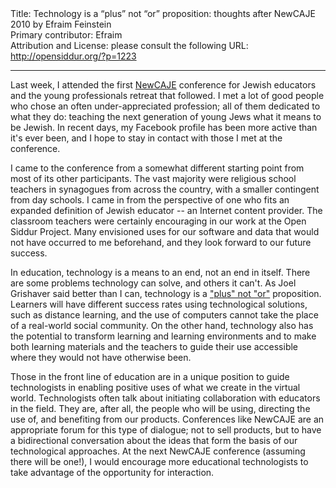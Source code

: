 <html>
<head></head>
<body>
Title: Technology is a “plus” not “or” proposition: thoughts after NewCAJE 2010 by Efraim Feinstein<br />
Primary contributor: Efraim<br />
Attribution and License: please consult the following URL: <a href="http://opensiddur.org/?p=1223">http://opensiddur.org/?p=1223</a>
<p />
<hr />

Last week, I attended the first <a href="http://newcaje.org">NewCAJE</a> conference for Jewish educators and the young professionals retreat that followed.  I met a lot of good people who chose an often under-appreciated profession; all of them dedicated to what they do: teaching the next generation of young Jews what it means to be Jewish.  In recent days, my Facebook profile has been more active than it's ever been, and I hope to stay in contact with those I met at the conference.

I came to the conference from a somewhat different starting point from most of its other participants.  The vast majority were religious school teachers in synagogues from across the country, with a smaller contingent from day schools.  I came in from the perspective of one who fits an expanded definition of Jewish educator -- an Internet content provider.  The classroom teachers were certainly encouraging in our work at the Open Siddur Project.  Many envisioned uses for our software and data that would not have occurred to me beforehand, and they look forward to our future success.

In education, technology is a means to an end, not an end in itself.  There are some problems technology can solve, and others it can't.  As Joel Grishaver said better than I can, technology is a <a href="http://joelgrishaver.wordpress.com/2010/08/05/%e2%80%9cplus%e2%80%9d-not-%e2%80%9cor%e2%80%9d/">"plus" not "or"</a> proposition.  Learners will have different success rates using technological solutions, such as distance learning, and the use of computers cannot take the place of a real-world social community.  On the other hand, technology also has the potential to transform learning and learning environments and to make both learning materials and the teachers to guide their use accessible where they would not have otherwise been.

Those in the front line of education are in a unique position to guide technologists in enabling positive uses of what we create in the virtual world.  Technologists often talk about initiating collaboration with educators in the field.  They are, after all, the people who will be using, directing the use of, and benefiting from our products.  Conferences like NewCAJE are an appropriate forum for this type of dialogue; not to sell products, but to have a bidirectional conversation about the ideas that form the basis of our technological approaches.  At the next NewCAJE conference (assuming there will be one!), I would encourage more educational technologists to take advantage of the opportunity for interaction.
</body>
</html>